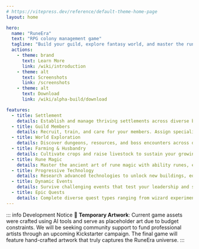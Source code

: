 ```yaml
---
# https://vitepress.dev/reference/default-theme-home-page
layout: home

hero:
  name: "RuneEra"
  text: "RPG colony management game"
  tagline: "Build your guild, explore fantasy world, and master the rune magic"
  actions:
    - theme: brand
      text: Learn More
      link: /wiki/introduction
    - theme: alt
      text: Screenshots
      link: /screenshots
    - theme: alt
      text: Download
      link: /wiki/alpha-build/download

features:
  - title: Settlement
    details: Establish and manage thriving settlements across diverse biomes while keeping them safe. Expanding your influence across the realm.
  - title: Guild Members
    details: Recruit, train, and care for your members. Assign specialized roles, manage their health and morale, and build a skilled workforce capable of thriving in any environment.
  - title: World Exploration
    details: Discover dungeons, resources, and boss encounters across diverse biomes. Trade with other factions or engage in strategic pillaging.
  - title: Farming & Husbandry
    details: Cultivate crops and raise livestock to sustain your growing settlements. Build greenhouses for year-round production, breed animals for resources, and develop sustainable food systems across different biomes.    
  - title: Rune Magic
    details: Master the ancient art of rune magic with ability runes, equipment enchantments and mana runes.
  - title: Progressive Technology
    details: Research advanced technologies to unlock new buildings, equipment, and magical abilities. Expand your capabilities as your settlement grows.
  - title: Dynamic Events
    details: Survive challenging events that test your leadership and strategic thinking. From harsh weather and disease outbreaks to faction raids, every decision matters.
  - title: Epic Quests
    details: Complete diverse quest types ranging from wizard experiments, faction trading and defending undead swarms.
---
```


::: info Development Notice
🎨 **Temporary Artwork**: Current game assets were crafted using AI tools and serve as placeholder art due to budget constraints. 
We will be seeking community support to fund professional artists through an upcoming Kickstarter campaign. 
The final game will feature hand-crafted artwork that truly captures the RuneEra universe.
:::
